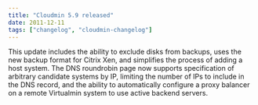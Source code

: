 ```yaml
---
title: "Cloudmin 5.9 released"
date: 2011-12-11
tags: ["changelog", "cloudmin-changelog"]
---
```


This update includes the ability to exclude disks from backups, uses the new backup format for Citrix Xen, and simplifies the process of adding a host system. The DNS roundrobin page now supports specification of arbitrary candidate systems by IP, limiting the number of IPs to include in the DNS record, and the ability to automatically configure a proxy balancer on a remote Virtualmin system to use active backend servers.
